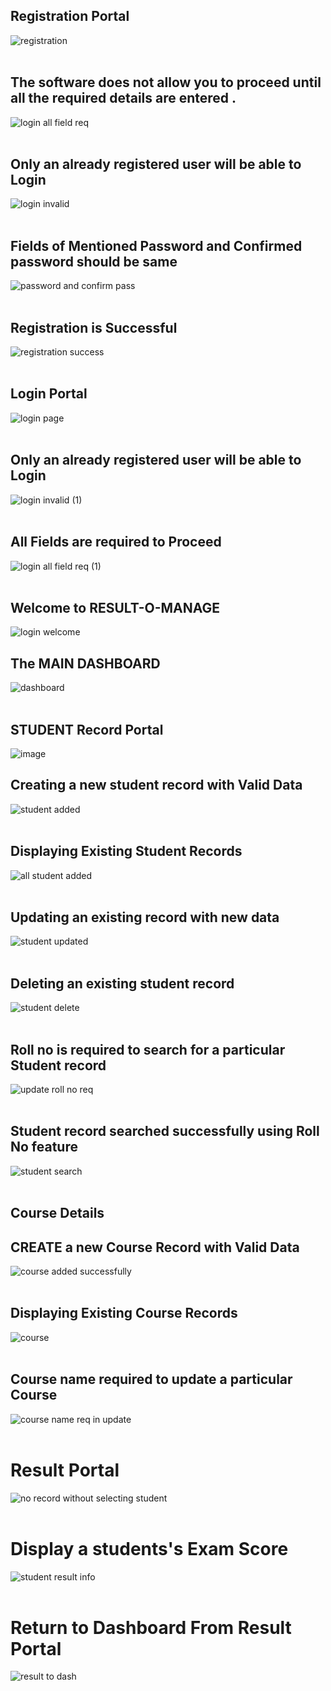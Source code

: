 ## Registration Portal

![registration ](https://user-images.githubusercontent.com/43770452/226121409-8caaf36e-dd23-4788-b96d-5cf020fe238f.png)<br><br>








## The software does not allow you to proceed until all the required details are entered .

![login all field req](https://user-images.githubusercontent.com/43770452/226124459-96bb14c7-cc02-49b9-8bed-0761f298e849.png) <br><br>


## Only an already registered user will be able to Login

![login invalid](https://user-images.githubusercontent.com/43770452/226124248-86e367a5-ab0e-4552-b0dd-36af6eb1efa0.png)<br><br>


## Fields of Mentioned Password and Confirmed password should be same

![password and confirm pass](https://user-images.githubusercontent.com/43770452/226124300-cb2518a9-062e-4bed-858e-d3ecec6475f6.png) <br><br>

## Registration is Successful

![registration success](https://user-images.githubusercontent.com/43770452/226153512-8716a56c-31f6-4644-a09d-4b01b5a7714e.png) <br><br>




## Login Portal

![login page](https://user-images.githubusercontent.com/43770452/226120564-a43904ce-41c4-47b8-9ec9-8628ffb710fc.png)<br><br>


## Only an already registered user will be able to Login


![login invalid (1)](https://user-images.githubusercontent.com/43770452/226153580-ab9f038b-1024-4bce-8f15-45db0b14b7e9.png)<br><br>


## All Fields are required to Proceed

![login all field req (1)](https://user-images.githubusercontent.com/43770452/226153618-14c1e912-79b1-404e-afd4-608b717c00ca.png) <br><br>

## Welcome to RESULT-O-MANAGE

![login welcome](https://user-images.githubusercontent.com/43770452/226153878-c2011f4f-14ef-4b7c-a09d-2c88cb5c7890.png)


## The MAIN DASHBOARD


![dashboard](https://user-images.githubusercontent.com/43770452/226121070-8c2940b6-0121-45d3-b4cb-81ca161f4264.png) <br><br>




## STUDENT Record Portal

![image](https://user-images.githubusercontent.com/43770452/226154000-e1730223-dc81-40ce-bac9-03759b5c54d4.png)


## Creating a new student record with Valid Data

![student added](https://user-images.githubusercontent.com/43770452/226126231-12f4694a-3536-46e9-a280-bc3ced86af55.png) <br><br>


## Displaying Existing Student Records

![all student added](https://user-images.githubusercontent.com/43770452/226126328-967d3c96-721d-40e3-9fe3-36e616e07524.png) <br><br>

## Updating an existing record with new data

![student updated](https://user-images.githubusercontent.com/43770452/226126413-ab2203be-e9ec-41be-8dca-87120e1c627a.png) <br><br>

## Deleting an existing student record

![student delete](https://user-images.githubusercontent.com/43770452/226126620-70e7a7a7-f223-4eb6-8523-4e86cb8ef64e.png) <br><br>

## Roll no is required to search for a particular Student record

![update roll no  req](https://user-images.githubusercontent.com/43770452/226126674-0f2a920b-c730-4f12-817e-b631f43bd197.png) <br><br>

## Student record searched successfully using Roll No feature
![student search](https://user-images.githubusercontent.com/43770452/226126872-3e287a34-cf92-4344-a810-86ab7d6adb54.png)<br><br>




## Course Details

## CREATE a new Course Record with Valid Data
![course added successfully](https://user-images.githubusercontent.com/43770452/226154114-fb8a8659-3cf1-4407-b5a4-94c06a988191.png)<br><br>


## Displaying Existing Course Records

![course](https://user-images.githubusercontent.com/43770452/226152856-363e1085-1906-42f7-8c69-f364f2590bc2.png)<br><br>


## Course name  required to update a particular Course


![course name req in update](https://user-images.githubusercontent.com/43770452/226149441-d39571bf-9674-44f4-a4ee-338d81592203.png)<br><br>


# Result Portal

![no record without selecting student](https://user-images.githubusercontent.com/43770452/226154202-1f98c8d7-49b6-490f-966b-24b884cfa6b7.png)<br><br>


# Display a students's Exam Score

![student result info](https://user-images.githubusercontent.com/43770452/226154234-0cd88052-1b26-4f35-b825-c9d65142de0b.png) <br><br>

# Return to Dashboard  From Result Portal

![result to dash](https://user-images.githubusercontent.com/43770452/226154271-674e295d-4438-483d-9416-fa5b052c6a93.png) <br><br>

